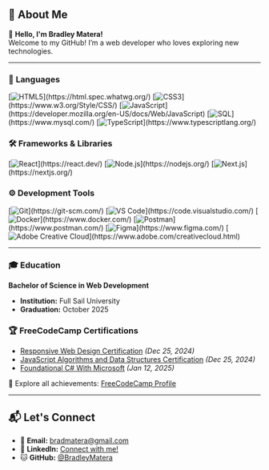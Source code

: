 ## 🚀 About Me  
👋 **Hello, I'm Bradley Matera!**  
Welcome to my GitHub! I’m a web developer who loves exploring new technologies.

---

### 🌟 **Languages**  
<p align="left">  
  [<img src="https://img.shields.io/badge/HTML5-%23E34F26.svg?style=for-the-badge&logo=html5&logoColor=white" alt="HTML5" />](https://html.spec.whatwg.org/)  
  [<img src="https://img.shields.io/badge/CSS3-%231572B6.svg?style=for-the-badge&logo=css3&logoColor=white" alt="CSS3" />](https://www.w3.org/Style/CSS/)  
  [<img src="https://img.shields.io/badge/JavaScript-%23F7DF1E.svg?style=for-the-badge&logo=javascript&logoColor=black" alt="JavaScript" />](https://developer.mozilla.org/en-US/docs/Web/JavaScript)  
  [<img src="https://img.shields.io/badge/SQL-%23316192.svg?style=for-the-badge&logo=mysql&logoColor=white" alt="SQL" />](https://www.mysql.com/)  
  [<img src="https://img.shields.io/badge/TypeScript-%233178C6.svg?style=for-the-badge&logo=typescript&logoColor=white" alt="TypeScript" />](https://www.typescriptlang.org/)  
</p>

### 🛠️ **Frameworks & Libraries**  
<p align="left">  
  [<img src="https://img.shields.io/badge/React-%2361DAFB.svg?style=for-the-badge&logo=react&logoColor=black" alt="React" />](https://react.dev/)  
  [<img src="https://img.shields.io/badge/Node.js-%23339933.svg?style=for-the-badge&logo=node.js&logoColor=white" alt="Node.js" />](https://nodejs.org/)  
  [<img src="https://img.shields.io/badge/Next.js-%23000000.svg?style=for-the-badge&logo=nextdotjs&logoColor=white" alt="Next.js" />](https://nextjs.org/)  
</p>

### ⚙️ **Development Tools**  
<p align="left">  
  [<img src="https://img.shields.io/badge/Git-%23F05032.svg?style=for-the-badge&logo=git&logoColor=white" alt="Git" />](https://git-scm.com/)  
  [<img src="https://img.shields.io/badge/VS%20Code-%23007ACC.svg?style=for-the-badge&logo=visual-studio-code&logoColor=white" alt="VS Code" />](https://code.visualstudio.com/)  
  [<img src="https://img.shields.io/badge/Docker-%232496ED.svg?style=for-the-badge&logo=docker&logoColor=white" alt="Docker" />](https://www.docker.com/)  
  [<img src="https://img.shields.io/badge/Postman-%23FF6C37.svg?style=for-the-badge&logo=postman&logoColor=white" alt="Postman" />](https://www.postman.com/)  
  [<img src="https://img.shields.io/badge/Figma-%23F24E1E.svg?style=for-the-badge&logo=figma&logoColor=white" alt="Figma" />](https://www.figma.com/)  
  [<img src="https://img.shields.io/badge/Adobe%20Creative%20Cloud-%23DA1F26.svg?style=for-the-badge&logo=adobe-creative-cloud&logoColor=white" alt="Adobe Creative Cloud" />](https://www.adobe.com/creativecloud.html)  
</p>

---

### 🎓 **Education**  
**Bachelor of Science in Web Development**  
- **Institution:** Full Sail University  
- **Graduation:** October 2025  

### 🏆 **FreeCodeCamp Certifications**  
- [Responsive Web Design Certification](https://www.freecodecamp.org/certification/BradleyMatera/responsive-web-design) *(Dec 25, 2024)*  
- [JavaScript Algorithms and Data Structures Certification](https://www.freecodecamp.org/certification/BradleyMatera/javascript-algorithms-and-data-structures-v8) *(Dec 25, 2024)*  
- [Foundational C# With Microsoft](https://www.freecodecamp.org/certification/BradleyMatera/foundational-c-sharp-with-microsoft) *(Jan 12, 2025)*  

🔗 Explore all achievements: [FreeCodeCamp Profile](https://www.freecodecamp.org/BradleyMatera)  

---

## 📬 **Let's Connect**  
- 📧 **Email:** bradmatera@gmail.com  
- 💼 **LinkedIn:** [Connect with me!](https://linkedin.com/in/championingempatheticwebsolutionsthroughcode)  
- 🐱 **GitHub:** [@BradleyMatera](https://github.com/BradleyMatera)  
